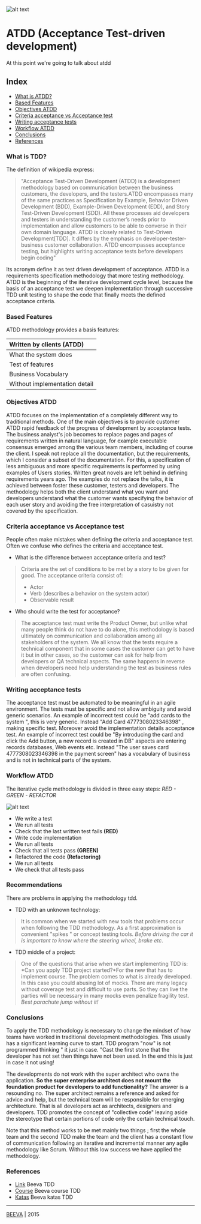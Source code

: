 ![alt text](https://github.com/beeva-danielpetrovic/beeva-best-practices/blob/master/agile/developerTeamScrum/ATDD/static/atdd-cycle.png "ATDD")
# ATDD (Acceptance Test-driven development)
At this point we're going to talk about atdd

## Index

* [What is ATDD?](#what-is-atdd)
* [Based Features](#based-features)
* [Objectives ATDD](#recommendations)
* [Criteria acceptance vs Acceptance test](#recommendations)
* [Writing acceptance tests](#recommendations)
* [Workflow ATDD](#cycle-of-tdd)
* [Conclusions](#conclusions)
* [References](#references)

### What is TDD?
The definition of wikipedia express:
> "Acceptance Test-Driven Development (ATDD) is a development methodology based on communication between the business customers, the developers, and the testers.ATDD encompasses many of the same practices as Specification by Example, Behavior Driven Development (BDD), Example-Driven Development (EDD), and Story Test-Driven Development (SDD). All these processes aid developers and testers in understanding the customer’s needs prior to implementation and allow customers to be able to converse in their own domain language. ATDD is closely related to Test-Driven Development[TDD]. It differs by the emphasis on developer-tester-business customer collaboration. ATDD encompasses acceptance testing, but highlights writing acceptance tests before developers begin coding"

Its acronym define it as test driven development of acceptance. ATDD is a requirements specification methodology that more testing methodology. ATDD is the beginning of the iterative development cycle level, because the basis of an acceptance test we deepen implementation through successive TDD unit testing to shape the code that finally meets the defined acceptance criteria.

### Based Features
ATDD methodology provides a basis features:

|Written by clients (ATDD)|
| :-------------|
| What the system does|
| Test of features|
| Business Vocabulary| 
| Without implementation detail|

### Objectives ATDD
ATDD focuses on the implementation of a completely different way to traditional methods. One of the main objectives is to provide customer ATDD rapid feedback of the progress of development by acceptance tests. The business analyst's job becomes to replace pages and pages of requirements written in natural language, for example executable consensus emerged among the various team members, including of course the client. I speak not replace all the documentation, but the requirements, which I consider a subset of the documentation. For this, a specification of less ambiguous and more specific requirements is performed by using examples of Users stories. Written great novels are left behind in defining requirements years ago. The examples do not replace the talks, it is achieved between foster these customer, testers and developers.
The methodology helps both the client understand what you want and developers understand what the customer wants specifying the behavior of each user story and avoiding the free interpretation of casuistry not covered by the specification.

### Criteria acceptance vs Acceptance test
People often make mistakes when defining the criteria and acceptance test. Often we confuse who defines the criteria and acceptance test.

* What is the difference between acceptance criteria and test?

> Criteria are the set of conditions to be met by a story to be given for good.
> The acceptance criteria consist of:
> * Actor
> * Verb (describes a behavior on the system actor)
> * Observable result

* Who should write the test for acceptance?

> The acceptance test must write the Product Owner, but unlike what many people think do not have to do alone, this methodology is based ultimately on communication and collaboration among all stakeholders of the system. We all know that the tests require a technical component that in some cases the customer can get to have it but in other cases, so the customer can ask for help from developers or QA technical aspects. The same happens in reverse when developers need help understanding the test as business rules are often confusing.

### Writing acceptance tests
The acceptance test must be automated to be meaningful in an agile environment. The tests must be specific and not allow ambiguity and avoid generic scenarios. An example of incorrect test could be "add cards to the system ", this is very generic. Instead "Add Card 4777308023346398" , making specific test.
Moreover avoid the implementation details acceptance test. An example of incorrect test could be "By introducing the card and click the Add button, a new record is created in DB" aspects are entering records databases, Web events etc. Instead "The user saves card 4777308023346398 in the payment screen" has a vocabulary of business and is not in technical parts of the system.

### Workflow ATDD
The iterative cycle methodology is divided in three easy steps: *RED - GREEN - REFACTOR*

![alt text](https://github.com/beeva-danielpetrovic/beeva-best-practices/blob/master/agile/developerTeamScrum/TDD/static/red-green-refactor.png "Reed-Green-Refactor")

* We write a test
* We run all tests
* Check that the last written test fails **(RED)**
* Write code implementation
* We run all tests
* Check that all tests pass **(GREEN)**
* Refactored the code **(Refactoring)**
* We run all tests
* We check that all tests pass

### Recommendations 
There are problems in applying the methodology tdd.

* TDD with an unknown technology:

> It is common when we started with new tools that problems occur when following the TDD methodology. As a first approximation is convenient "spikes " or concept testing tools. *Before driving the car it is important to know where the steering wheel, brake etc*.

* TDD middle of a project:

> One of the questions that arise when we start implementing TDD is: *Can you apply TDD project started?*For the new that has to implement course. The problem comes to what is already developed. In this case you could abusing lot of mocks. There are many legacy without coverage test and difficult to use parts. So they can live the parties will be necessary in many mocks even penalize fragility test. *Best parachute jump without it!*

### Conclusions
To apply the TDD methodology is necessary to change the mindset of how teams have worked in traditional development methodologies. This usually has a significant learning curve to start. TDD program "now" is not programmed thinking " it just in case. "Cast the first stone that the developer has not set then things have not been used. In the end this is just in case it not using!

The developments do not work with the super architect who owns the application. **So the super enterprise architect does not mount the foundation product for developers to add functionality?** The answer is a resounding no. The super architect remains a reference and asked for advice and help, but the technical team will be responsible for emerging architecture. That is all developers act as architects, designers and developers. TDD promotes the concept of "collective code" leaving aside the stereotype that certain portions of code only the certain technical touch.

Note that this method works to be met mainly two things ; first the whole team and the second TDD make the team and the client has a constant flow of communication following an iterative and incremental manner any agile methodology like Scrum. Without this low success we have applied the methodology.


### References

* [Link](https://www.beeva.com/beeva-view/metodologiasagiles/desarrollo-dirigido-por-test-el-gran-desconocido/) Beeva TDD
* [Course](https://github.com/beeva-danielpetrovic/beeva-curso-tdd) Beeva course TDD
* [Katas](https://github.com/beeva-danielpetrovic/beeva-taller-tdd/tree/master) Beeva katas TDD

___

[BEEVA](http://www.beeva.com) | 2015

